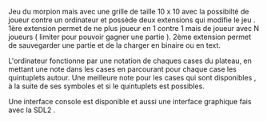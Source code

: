 Jeu du morpion mais avec une grille de taille 10 x 10 avec la possibilté de joueur contre un ordinateur et possède deux extensions qui modifie le jeu .
1ère extension permet de ne plus joueur en 1 contre 1 mais de joueur avec N joueurs ( limiter pour pouvoir gagner une partie ).
2ème extension permet de sauvegarder une partie et de la charger en binaire ou en text.

L'ordinateur fonctionne par une notation de chaques cases du plateau, en mettant une note dans les cases en parcourant pour chaque case les quintuplets autour. 
Une meilleure note pour les cases qui sont disponibles , à la suite de ses symboles et si le quintuplets est possibles.

Une interface console est disponible et aussi une interface graphique fais avec la SDL2 .
